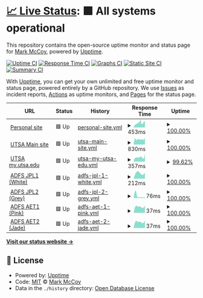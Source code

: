 # [📈 Live Status](https://BradGunnerSGT.github.io/upptime): <!--live status--> **🟩 All systems operational**

This repository contains the open-source uptime monitor and status page for [Mark McCoy](markmccoy.us), powered by [Upptime](https://github.com/upptime/upptime).

[![Uptime CI](https://github.com/BradGunnerSGT/upptime/workflows/Uptime%20CI/badge.svg)](https://github.com/BradGunnerSGT/upptime/actions?query=workflow%3A%22Uptime+CI%22)
[![Response Time CI](https://github.com/BradGunnerSGT/upptime/workflows/Response%20Time%20CI/badge.svg)](https://github.com/BradGunnerSGT/upptime/actions?query=workflow%3A%22Response+Time+CI%22)
[![Graphs CI](https://github.com/BradGunnerSGT/upptime/workflows/Graphs%20CI/badge.svg)](https://github.com/BradGunnerSGT/upptime/actions?query=workflow%3A%22Graphs+CI%22)
[![Static Site CI](https://github.com/BradGunnerSGT/upptime/workflows/Static%20Site%20CI/badge.svg)](https://github.com/BradGunnerSGT/upptime/actions?query=workflow%3A%22Static+Site+CI%22)
[![Summary CI](https://github.com/BradGunnerSGT/upptime/workflows/Summary%20CI/badge.svg)](https://github.com/BradGunnerSGT/upptime/actions?query=workflow%3A%22Summary+CI%22)

With [Upptime](https://upptime.js.org), you can get your own unlimited and free uptime monitor and status page, powered entirely by a GitHub repository. We use [Issues](https://github.com/BradGunnerSGT/upptime/issues) as incident reports, [Actions](https://github.com/BradGunnerSGT/upptime/actions) as uptime monitors, and [Pages](https://BradGunnerSGT.github.io/upptime) for the status page.

<!--start: status pages-->
<!-- This summary is generated by Upptime (https://github.com/upptime/upptime) -->
<!-- Do not edit this manually, your changes will be overwritten -->
<!-- prettier-ignore -->
| URL | Status | History | Response Time | Uptime |
| --- | ------ | ------- | ------------- | ------ |
| <img alt="" src="https://icons.duckduckgo.com/ip3/markmccoy.us.ico" height="13"> [Personal site](https://markmccoy.us) | 🟩 Up | [personal-site.yml](https://github.com/BradGunnerSGT/upptime/commits/HEAD/history/personal-site.yml) | <details><summary><img alt="Response time graph" src="./graphs/personal-site/response-time-week.png" height="20"> 453ms</summary><br><a href="https://BradGunnerSGT.github.io/upptime/history/personal-site"><img alt="Response time 453" src="https://img.shields.io/endpoint?url=https%3A%2F%2Fraw.githubusercontent.com%2FBradGunnerSGT%2Fupptime%2FHEAD%2Fapi%2Fpersonal-site%2Fresponse-time.json"></a><br><a href="https://BradGunnerSGT.github.io/upptime/history/personal-site"><img alt="24-hour response time 476" src="https://img.shields.io/endpoint?url=https%3A%2F%2Fraw.githubusercontent.com%2FBradGunnerSGT%2Fupptime%2FHEAD%2Fapi%2Fpersonal-site%2Fresponse-time-day.json"></a><br><a href="https://BradGunnerSGT.github.io/upptime/history/personal-site"><img alt="7-day response time 453" src="https://img.shields.io/endpoint?url=https%3A%2F%2Fraw.githubusercontent.com%2FBradGunnerSGT%2Fupptime%2FHEAD%2Fapi%2Fpersonal-site%2Fresponse-time-week.json"></a><br><a href="https://BradGunnerSGT.github.io/upptime/history/personal-site"><img alt="30-day response time 453" src="https://img.shields.io/endpoint?url=https%3A%2F%2Fraw.githubusercontent.com%2FBradGunnerSGT%2Fupptime%2FHEAD%2Fapi%2Fpersonal-site%2Fresponse-time-month.json"></a><br><a href="https://BradGunnerSGT.github.io/upptime/history/personal-site"><img alt="1-year response time 453" src="https://img.shields.io/endpoint?url=https%3A%2F%2Fraw.githubusercontent.com%2FBradGunnerSGT%2Fupptime%2FHEAD%2Fapi%2Fpersonal-site%2Fresponse-time-year.json"></a></details> | <details><summary><a href="https://BradGunnerSGT.github.io/upptime/history/personal-site">100.00%</a></summary><a href="https://BradGunnerSGT.github.io/upptime/history/personal-site"><img alt="All-time uptime 100.00%" src="https://img.shields.io/endpoint?url=https%3A%2F%2Fraw.githubusercontent.com%2FBradGunnerSGT%2Fupptime%2FHEAD%2Fapi%2Fpersonal-site%2Fuptime.json"></a><br><a href="https://BradGunnerSGT.github.io/upptime/history/personal-site"><img alt="24-hour uptime 100.00%" src="https://img.shields.io/endpoint?url=https%3A%2F%2Fraw.githubusercontent.com%2FBradGunnerSGT%2Fupptime%2FHEAD%2Fapi%2Fpersonal-site%2Fuptime-day.json"></a><br><a href="https://BradGunnerSGT.github.io/upptime/history/personal-site"><img alt="7-day uptime 100.00%" src="https://img.shields.io/endpoint?url=https%3A%2F%2Fraw.githubusercontent.com%2FBradGunnerSGT%2Fupptime%2FHEAD%2Fapi%2Fpersonal-site%2Fuptime-week.json"></a><br><a href="https://BradGunnerSGT.github.io/upptime/history/personal-site"><img alt="30-day uptime 100.00%" src="https://img.shields.io/endpoint?url=https%3A%2F%2Fraw.githubusercontent.com%2FBradGunnerSGT%2Fupptime%2FHEAD%2Fapi%2Fpersonal-site%2Fuptime-month.json"></a><br><a href="https://BradGunnerSGT.github.io/upptime/history/personal-site"><img alt="1-year uptime 100.00%" src="https://img.shields.io/endpoint?url=https%3A%2F%2Fraw.githubusercontent.com%2FBradGunnerSGT%2Fupptime%2FHEAD%2Fapi%2Fpersonal-site%2Fuptime-year.json"></a></details>
| <img alt="" src="https://icons.duckduckgo.com/ip3/utsa.edu.ico" height="13"> [UTSA Main site](https://utsa.edu) | 🟩 Up | [utsa-main-site.yml](https://github.com/BradGunnerSGT/upptime/commits/HEAD/history/utsa-main-site.yml) | <details><summary><img alt="Response time graph" src="./graphs/utsa-main-site/response-time-week.png" height="20"> 830ms</summary><br><a href="https://BradGunnerSGT.github.io/upptime/history/utsa-main-site"><img alt="Response time 830" src="https://img.shields.io/endpoint?url=https%3A%2F%2Fraw.githubusercontent.com%2FBradGunnerSGT%2Fupptime%2FHEAD%2Fapi%2Futsa-main-site%2Fresponse-time.json"></a><br><a href="https://BradGunnerSGT.github.io/upptime/history/utsa-main-site"><img alt="24-hour response time 673" src="https://img.shields.io/endpoint?url=https%3A%2F%2Fraw.githubusercontent.com%2FBradGunnerSGT%2Fupptime%2FHEAD%2Fapi%2Futsa-main-site%2Fresponse-time-day.json"></a><br><a href="https://BradGunnerSGT.github.io/upptime/history/utsa-main-site"><img alt="7-day response time 830" src="https://img.shields.io/endpoint?url=https%3A%2F%2Fraw.githubusercontent.com%2FBradGunnerSGT%2Fupptime%2FHEAD%2Fapi%2Futsa-main-site%2Fresponse-time-week.json"></a><br><a href="https://BradGunnerSGT.github.io/upptime/history/utsa-main-site"><img alt="30-day response time 830" src="https://img.shields.io/endpoint?url=https%3A%2F%2Fraw.githubusercontent.com%2FBradGunnerSGT%2Fupptime%2FHEAD%2Fapi%2Futsa-main-site%2Fresponse-time-month.json"></a><br><a href="https://BradGunnerSGT.github.io/upptime/history/utsa-main-site"><img alt="1-year response time 830" src="https://img.shields.io/endpoint?url=https%3A%2F%2Fraw.githubusercontent.com%2FBradGunnerSGT%2Fupptime%2FHEAD%2Fapi%2Futsa-main-site%2Fresponse-time-year.json"></a></details> | <details><summary><a href="https://BradGunnerSGT.github.io/upptime/history/utsa-main-site">100.00%</a></summary><a href="https://BradGunnerSGT.github.io/upptime/history/utsa-main-site"><img alt="All-time uptime 100.00%" src="https://img.shields.io/endpoint?url=https%3A%2F%2Fraw.githubusercontent.com%2FBradGunnerSGT%2Fupptime%2FHEAD%2Fapi%2Futsa-main-site%2Fuptime.json"></a><br><a href="https://BradGunnerSGT.github.io/upptime/history/utsa-main-site"><img alt="24-hour uptime 100.00%" src="https://img.shields.io/endpoint?url=https%3A%2F%2Fraw.githubusercontent.com%2FBradGunnerSGT%2Fupptime%2FHEAD%2Fapi%2Futsa-main-site%2Fuptime-day.json"></a><br><a href="https://BradGunnerSGT.github.io/upptime/history/utsa-main-site"><img alt="7-day uptime 100.00%" src="https://img.shields.io/endpoint?url=https%3A%2F%2Fraw.githubusercontent.com%2FBradGunnerSGT%2Fupptime%2FHEAD%2Fapi%2Futsa-main-site%2Fuptime-week.json"></a><br><a href="https://BradGunnerSGT.github.io/upptime/history/utsa-main-site"><img alt="30-day uptime 100.00%" src="https://img.shields.io/endpoint?url=https%3A%2F%2Fraw.githubusercontent.com%2FBradGunnerSGT%2Fupptime%2FHEAD%2Fapi%2Futsa-main-site%2Fuptime-month.json"></a><br><a href="https://BradGunnerSGT.github.io/upptime/history/utsa-main-site"><img alt="1-year uptime 100.00%" src="https://img.shields.io/endpoint?url=https%3A%2F%2Fraw.githubusercontent.com%2FBradGunnerSGT%2Fupptime%2FHEAD%2Fapi%2Futsa-main-site%2Fuptime-year.json"></a></details>
| <img alt="" src="https://icons.duckduckgo.com/ip3/my.utsa.edu.ico" height="13"> [UTSA my.utsa.edu](https://my.utsa.edu) | 🟩 Up | [utsa-my-utsa-edu.yml](https://github.com/BradGunnerSGT/upptime/commits/HEAD/history/utsa-my-utsa-edu.yml) | <details><summary><img alt="Response time graph" src="./graphs/utsa-my-utsa-edu/response-time-week.png" height="20"> 357ms</summary><br><a href="https://BradGunnerSGT.github.io/upptime/history/utsa-my-utsa-edu"><img alt="Response time 357" src="https://img.shields.io/endpoint?url=https%3A%2F%2Fraw.githubusercontent.com%2FBradGunnerSGT%2Fupptime%2FHEAD%2Fapi%2Futsa-my-utsa-edu%2Fresponse-time.json"></a><br><a href="https://BradGunnerSGT.github.io/upptime/history/utsa-my-utsa-edu"><img alt="24-hour response time 316" src="https://img.shields.io/endpoint?url=https%3A%2F%2Fraw.githubusercontent.com%2FBradGunnerSGT%2Fupptime%2FHEAD%2Fapi%2Futsa-my-utsa-edu%2Fresponse-time-day.json"></a><br><a href="https://BradGunnerSGT.github.io/upptime/history/utsa-my-utsa-edu"><img alt="7-day response time 357" src="https://img.shields.io/endpoint?url=https%3A%2F%2Fraw.githubusercontent.com%2FBradGunnerSGT%2Fupptime%2FHEAD%2Fapi%2Futsa-my-utsa-edu%2Fresponse-time-week.json"></a><br><a href="https://BradGunnerSGT.github.io/upptime/history/utsa-my-utsa-edu"><img alt="30-day response time 357" src="https://img.shields.io/endpoint?url=https%3A%2F%2Fraw.githubusercontent.com%2FBradGunnerSGT%2Fupptime%2FHEAD%2Fapi%2Futsa-my-utsa-edu%2Fresponse-time-month.json"></a><br><a href="https://BradGunnerSGT.github.io/upptime/history/utsa-my-utsa-edu"><img alt="1-year response time 357" src="https://img.shields.io/endpoint?url=https%3A%2F%2Fraw.githubusercontent.com%2FBradGunnerSGT%2Fupptime%2FHEAD%2Fapi%2Futsa-my-utsa-edu%2Fresponse-time-year.json"></a></details> | <details><summary><a href="https://BradGunnerSGT.github.io/upptime/history/utsa-my-utsa-edu">99.62%</a></summary><a href="https://BradGunnerSGT.github.io/upptime/history/utsa-my-utsa-edu"><img alt="All-time uptime 99.62%" src="https://img.shields.io/endpoint?url=https%3A%2F%2Fraw.githubusercontent.com%2FBradGunnerSGT%2Fupptime%2FHEAD%2Fapi%2Futsa-my-utsa-edu%2Fuptime.json"></a><br><a href="https://BradGunnerSGT.github.io/upptime/history/utsa-my-utsa-edu"><img alt="24-hour uptime 100.00%" src="https://img.shields.io/endpoint?url=https%3A%2F%2Fraw.githubusercontent.com%2FBradGunnerSGT%2Fupptime%2FHEAD%2Fapi%2Futsa-my-utsa-edu%2Fuptime-day.json"></a><br><a href="https://BradGunnerSGT.github.io/upptime/history/utsa-my-utsa-edu"><img alt="7-day uptime 99.62%" src="https://img.shields.io/endpoint?url=https%3A%2F%2Fraw.githubusercontent.com%2FBradGunnerSGT%2Fupptime%2FHEAD%2Fapi%2Futsa-my-utsa-edu%2Fuptime-week.json"></a><br><a href="https://BradGunnerSGT.github.io/upptime/history/utsa-my-utsa-edu"><img alt="30-day uptime 99.62%" src="https://img.shields.io/endpoint?url=https%3A%2F%2Fraw.githubusercontent.com%2FBradGunnerSGT%2Fupptime%2FHEAD%2Fapi%2Futsa-my-utsa-edu%2Fuptime-month.json"></a><br><a href="https://BradGunnerSGT.github.io/upptime/history/utsa-my-utsa-edu"><img alt="1-year uptime 99.62%" src="https://img.shields.io/endpoint?url=https%3A%2F%2Fraw.githubusercontent.com%2FBradGunnerSGT%2Fupptime%2FHEAD%2Fapi%2Futsa-my-utsa-edu%2Fuptime-year.json"></a></details>
| <img alt="" src="https://icons.duckduckgo.com/ip3/adfs-jpl2.it.utsa.edu.ico" height="13"> [ADFS JPL1 (White)](https://adfs-jpl2.it.utsa.edu) | 🟩 Up | [adfs-jpl-1-white.yml](https://github.com/BradGunnerSGT/upptime/commits/HEAD/history/adfs-jpl-1-white.yml) | <details><summary><img alt="Response time graph" src="./graphs/adfs-jpl-1-white/response-time-week.png" height="20"> 212ms</summary><br><a href="https://BradGunnerSGT.github.io/upptime/history/adfs-jpl-1-white"><img alt="Response time 212" src="https://img.shields.io/endpoint?url=https%3A%2F%2Fraw.githubusercontent.com%2FBradGunnerSGT%2Fupptime%2FHEAD%2Fapi%2Fadfs-jpl-1-white%2Fresponse-time.json"></a><br><a href="https://BradGunnerSGT.github.io/upptime/history/adfs-jpl-1-white"><img alt="24-hour response time 222" src="https://img.shields.io/endpoint?url=https%3A%2F%2Fraw.githubusercontent.com%2FBradGunnerSGT%2Fupptime%2FHEAD%2Fapi%2Fadfs-jpl-1-white%2Fresponse-time-day.json"></a><br><a href="https://BradGunnerSGT.github.io/upptime/history/adfs-jpl-1-white"><img alt="7-day response time 212" src="https://img.shields.io/endpoint?url=https%3A%2F%2Fraw.githubusercontent.com%2FBradGunnerSGT%2Fupptime%2FHEAD%2Fapi%2Fadfs-jpl-1-white%2Fresponse-time-week.json"></a><br><a href="https://BradGunnerSGT.github.io/upptime/history/adfs-jpl-1-white"><img alt="30-day response time 212" src="https://img.shields.io/endpoint?url=https%3A%2F%2Fraw.githubusercontent.com%2FBradGunnerSGT%2Fupptime%2FHEAD%2Fapi%2Fadfs-jpl-1-white%2Fresponse-time-month.json"></a><br><a href="https://BradGunnerSGT.github.io/upptime/history/adfs-jpl-1-white"><img alt="1-year response time 212" src="https://img.shields.io/endpoint?url=https%3A%2F%2Fraw.githubusercontent.com%2FBradGunnerSGT%2Fupptime%2FHEAD%2Fapi%2Fadfs-jpl-1-white%2Fresponse-time-year.json"></a></details> | <details><summary><a href="https://BradGunnerSGT.github.io/upptime/history/adfs-jpl-1-white">100.00%</a></summary><a href="https://BradGunnerSGT.github.io/upptime/history/adfs-jpl-1-white"><img alt="All-time uptime 100.00%" src="https://img.shields.io/endpoint?url=https%3A%2F%2Fraw.githubusercontent.com%2FBradGunnerSGT%2Fupptime%2FHEAD%2Fapi%2Fadfs-jpl-1-white%2Fuptime.json"></a><br><a href="https://BradGunnerSGT.github.io/upptime/history/adfs-jpl-1-white"><img alt="24-hour uptime 100.00%" src="https://img.shields.io/endpoint?url=https%3A%2F%2Fraw.githubusercontent.com%2FBradGunnerSGT%2Fupptime%2FHEAD%2Fapi%2Fadfs-jpl-1-white%2Fuptime-day.json"></a><br><a href="https://BradGunnerSGT.github.io/upptime/history/adfs-jpl-1-white"><img alt="7-day uptime 100.00%" src="https://img.shields.io/endpoint?url=https%3A%2F%2Fraw.githubusercontent.com%2FBradGunnerSGT%2Fupptime%2FHEAD%2Fapi%2Fadfs-jpl-1-white%2Fuptime-week.json"></a><br><a href="https://BradGunnerSGT.github.io/upptime/history/adfs-jpl-1-white"><img alt="30-day uptime 100.00%" src="https://img.shields.io/endpoint?url=https%3A%2F%2Fraw.githubusercontent.com%2FBradGunnerSGT%2Fupptime%2FHEAD%2Fapi%2Fadfs-jpl-1-white%2Fuptime-month.json"></a><br><a href="https://BradGunnerSGT.github.io/upptime/history/adfs-jpl-1-white"><img alt="1-year uptime 100.00%" src="https://img.shields.io/endpoint?url=https%3A%2F%2Fraw.githubusercontent.com%2FBradGunnerSGT%2Fupptime%2FHEAD%2Fapi%2Fadfs-jpl-1-white%2Fuptime-year.json"></a></details>
| <img alt="" src="https://icons.duckduckgo.com/ip3/adfs-jpl2.it.utsa.edu.ico" height="13"> [ADFS JPL2 (Grey)](https://adfs-jpl2.it.utsa.edu) | 🟩 Up | [adfs-jpl-2-grey.yml](https://github.com/BradGunnerSGT/upptime/commits/HEAD/history/adfs-jpl-2-grey.yml) | <details><summary><img alt="Response time graph" src="./graphs/adfs-jpl-2-grey/response-time-week.png" height="20"> 76ms</summary><br><a href="https://BradGunnerSGT.github.io/upptime/history/adfs-jpl-2-grey"><img alt="Response time 76" src="https://img.shields.io/endpoint?url=https%3A%2F%2Fraw.githubusercontent.com%2FBradGunnerSGT%2Fupptime%2FHEAD%2Fapi%2Fadfs-jpl-2-grey%2Fresponse-time.json"></a><br><a href="https://BradGunnerSGT.github.io/upptime/history/adfs-jpl-2-grey"><img alt="24-hour response time 42" src="https://img.shields.io/endpoint?url=https%3A%2F%2Fraw.githubusercontent.com%2FBradGunnerSGT%2Fupptime%2FHEAD%2Fapi%2Fadfs-jpl-2-grey%2Fresponse-time-day.json"></a><br><a href="https://BradGunnerSGT.github.io/upptime/history/adfs-jpl-2-grey"><img alt="7-day response time 76" src="https://img.shields.io/endpoint?url=https%3A%2F%2Fraw.githubusercontent.com%2FBradGunnerSGT%2Fupptime%2FHEAD%2Fapi%2Fadfs-jpl-2-grey%2Fresponse-time-week.json"></a><br><a href="https://BradGunnerSGT.github.io/upptime/history/adfs-jpl-2-grey"><img alt="30-day response time 76" src="https://img.shields.io/endpoint?url=https%3A%2F%2Fraw.githubusercontent.com%2FBradGunnerSGT%2Fupptime%2FHEAD%2Fapi%2Fadfs-jpl-2-grey%2Fresponse-time-month.json"></a><br><a href="https://BradGunnerSGT.github.io/upptime/history/adfs-jpl-2-grey"><img alt="1-year response time 76" src="https://img.shields.io/endpoint?url=https%3A%2F%2Fraw.githubusercontent.com%2FBradGunnerSGT%2Fupptime%2FHEAD%2Fapi%2Fadfs-jpl-2-grey%2Fresponse-time-year.json"></a></details> | <details><summary><a href="https://BradGunnerSGT.github.io/upptime/history/adfs-jpl-2-grey">100.00%</a></summary><a href="https://BradGunnerSGT.github.io/upptime/history/adfs-jpl-2-grey"><img alt="All-time uptime 100.00%" src="https://img.shields.io/endpoint?url=https%3A%2F%2Fraw.githubusercontent.com%2FBradGunnerSGT%2Fupptime%2FHEAD%2Fapi%2Fadfs-jpl-2-grey%2Fuptime.json"></a><br><a href="https://BradGunnerSGT.github.io/upptime/history/adfs-jpl-2-grey"><img alt="24-hour uptime 100.00%" src="https://img.shields.io/endpoint?url=https%3A%2F%2Fraw.githubusercontent.com%2FBradGunnerSGT%2Fupptime%2FHEAD%2Fapi%2Fadfs-jpl-2-grey%2Fuptime-day.json"></a><br><a href="https://BradGunnerSGT.github.io/upptime/history/adfs-jpl-2-grey"><img alt="7-day uptime 100.00%" src="https://img.shields.io/endpoint?url=https%3A%2F%2Fraw.githubusercontent.com%2FBradGunnerSGT%2Fupptime%2FHEAD%2Fapi%2Fadfs-jpl-2-grey%2Fuptime-week.json"></a><br><a href="https://BradGunnerSGT.github.io/upptime/history/adfs-jpl-2-grey"><img alt="30-day uptime 100.00%" src="https://img.shields.io/endpoint?url=https%3A%2F%2Fraw.githubusercontent.com%2FBradGunnerSGT%2Fupptime%2FHEAD%2Fapi%2Fadfs-jpl-2-grey%2Fuptime-month.json"></a><br><a href="https://BradGunnerSGT.github.io/upptime/history/adfs-jpl-2-grey"><img alt="1-year uptime 100.00%" src="https://img.shields.io/endpoint?url=https%3A%2F%2Fraw.githubusercontent.com%2FBradGunnerSGT%2Fupptime%2FHEAD%2Fapi%2Fadfs-jpl-2-grey%2Fuptime-year.json"></a></details>
| <img alt="" src="https://icons.duckduckgo.com/ip3/adfs-jpl2.it.utsa.edu.ico" height="13"> [ADFS AET1 (Pink)](https://adfs-jpl2.it.utsa.edu) | 🟩 Up | [adfs-aet-1-pink.yml](https://github.com/BradGunnerSGT/upptime/commits/HEAD/history/adfs-aet-1-pink.yml) | <details><summary><img alt="Response time graph" src="./graphs/adfs-aet-1-pink/response-time-week.png" height="20"> 37ms</summary><br><a href="https://BradGunnerSGT.github.io/upptime/history/adfs-aet-1-pink"><img alt="Response time 37" src="https://img.shields.io/endpoint?url=https%3A%2F%2Fraw.githubusercontent.com%2FBradGunnerSGT%2Fupptime%2FHEAD%2Fapi%2Fadfs-aet-1-pink%2Fresponse-time.json"></a><br><a href="https://BradGunnerSGT.github.io/upptime/history/adfs-aet-1-pink"><img alt="24-hour response time 41" src="https://img.shields.io/endpoint?url=https%3A%2F%2Fraw.githubusercontent.com%2FBradGunnerSGT%2Fupptime%2FHEAD%2Fapi%2Fadfs-aet-1-pink%2Fresponse-time-day.json"></a><br><a href="https://BradGunnerSGT.github.io/upptime/history/adfs-aet-1-pink"><img alt="7-day response time 37" src="https://img.shields.io/endpoint?url=https%3A%2F%2Fraw.githubusercontent.com%2FBradGunnerSGT%2Fupptime%2FHEAD%2Fapi%2Fadfs-aet-1-pink%2Fresponse-time-week.json"></a><br><a href="https://BradGunnerSGT.github.io/upptime/history/adfs-aet-1-pink"><img alt="30-day response time 37" src="https://img.shields.io/endpoint?url=https%3A%2F%2Fraw.githubusercontent.com%2FBradGunnerSGT%2Fupptime%2FHEAD%2Fapi%2Fadfs-aet-1-pink%2Fresponse-time-month.json"></a><br><a href="https://BradGunnerSGT.github.io/upptime/history/adfs-aet-1-pink"><img alt="1-year response time 37" src="https://img.shields.io/endpoint?url=https%3A%2F%2Fraw.githubusercontent.com%2FBradGunnerSGT%2Fupptime%2FHEAD%2Fapi%2Fadfs-aet-1-pink%2Fresponse-time-year.json"></a></details> | <details><summary><a href="https://BradGunnerSGT.github.io/upptime/history/adfs-aet-1-pink">100.00%</a></summary><a href="https://BradGunnerSGT.github.io/upptime/history/adfs-aet-1-pink"><img alt="All-time uptime 100.00%" src="https://img.shields.io/endpoint?url=https%3A%2F%2Fraw.githubusercontent.com%2FBradGunnerSGT%2Fupptime%2FHEAD%2Fapi%2Fadfs-aet-1-pink%2Fuptime.json"></a><br><a href="https://BradGunnerSGT.github.io/upptime/history/adfs-aet-1-pink"><img alt="24-hour uptime 100.00%" src="https://img.shields.io/endpoint?url=https%3A%2F%2Fraw.githubusercontent.com%2FBradGunnerSGT%2Fupptime%2FHEAD%2Fapi%2Fadfs-aet-1-pink%2Fuptime-day.json"></a><br><a href="https://BradGunnerSGT.github.io/upptime/history/adfs-aet-1-pink"><img alt="7-day uptime 100.00%" src="https://img.shields.io/endpoint?url=https%3A%2F%2Fraw.githubusercontent.com%2FBradGunnerSGT%2Fupptime%2FHEAD%2Fapi%2Fadfs-aet-1-pink%2Fuptime-week.json"></a><br><a href="https://BradGunnerSGT.github.io/upptime/history/adfs-aet-1-pink"><img alt="30-day uptime 100.00%" src="https://img.shields.io/endpoint?url=https%3A%2F%2Fraw.githubusercontent.com%2FBradGunnerSGT%2Fupptime%2FHEAD%2Fapi%2Fadfs-aet-1-pink%2Fuptime-month.json"></a><br><a href="https://BradGunnerSGT.github.io/upptime/history/adfs-aet-1-pink"><img alt="1-year uptime 100.00%" src="https://img.shields.io/endpoint?url=https%3A%2F%2Fraw.githubusercontent.com%2FBradGunnerSGT%2Fupptime%2FHEAD%2Fapi%2Fadfs-aet-1-pink%2Fuptime-year.json"></a></details>
| <img alt="" src="https://icons.duckduckgo.com/ip3/adfs-jpl2.it.utsa.edu.ico" height="13"> [ADFS AET2 (Jade)](https://adfs-jpl2.it.utsa.edu) | 🟩 Up | [adfs-aet-2-jade.yml](https://github.com/BradGunnerSGT/upptime/commits/HEAD/history/adfs-aet-2-jade.yml) | <details><summary><img alt="Response time graph" src="./graphs/adfs-aet-2-jade/response-time-week.png" height="20"> 37ms</summary><br><a href="https://BradGunnerSGT.github.io/upptime/history/adfs-aet-2-jade"><img alt="Response time 37" src="https://img.shields.io/endpoint?url=https%3A%2F%2Fraw.githubusercontent.com%2FBradGunnerSGT%2Fupptime%2FHEAD%2Fapi%2Fadfs-aet-2-jade%2Fresponse-time.json"></a><br><a href="https://BradGunnerSGT.github.io/upptime/history/adfs-aet-2-jade"><img alt="24-hour response time 42" src="https://img.shields.io/endpoint?url=https%3A%2F%2Fraw.githubusercontent.com%2FBradGunnerSGT%2Fupptime%2FHEAD%2Fapi%2Fadfs-aet-2-jade%2Fresponse-time-day.json"></a><br><a href="https://BradGunnerSGT.github.io/upptime/history/adfs-aet-2-jade"><img alt="7-day response time 37" src="https://img.shields.io/endpoint?url=https%3A%2F%2Fraw.githubusercontent.com%2FBradGunnerSGT%2Fupptime%2FHEAD%2Fapi%2Fadfs-aet-2-jade%2Fresponse-time-week.json"></a><br><a href="https://BradGunnerSGT.github.io/upptime/history/adfs-aet-2-jade"><img alt="30-day response time 37" src="https://img.shields.io/endpoint?url=https%3A%2F%2Fraw.githubusercontent.com%2FBradGunnerSGT%2Fupptime%2FHEAD%2Fapi%2Fadfs-aet-2-jade%2Fresponse-time-month.json"></a><br><a href="https://BradGunnerSGT.github.io/upptime/history/adfs-aet-2-jade"><img alt="1-year response time 37" src="https://img.shields.io/endpoint?url=https%3A%2F%2Fraw.githubusercontent.com%2FBradGunnerSGT%2Fupptime%2FHEAD%2Fapi%2Fadfs-aet-2-jade%2Fresponse-time-year.json"></a></details> | <details><summary><a href="https://BradGunnerSGT.github.io/upptime/history/adfs-aet-2-jade">100.00%</a></summary><a href="https://BradGunnerSGT.github.io/upptime/history/adfs-aet-2-jade"><img alt="All-time uptime 100.00%" src="https://img.shields.io/endpoint?url=https%3A%2F%2Fraw.githubusercontent.com%2FBradGunnerSGT%2Fupptime%2FHEAD%2Fapi%2Fadfs-aet-2-jade%2Fuptime.json"></a><br><a href="https://BradGunnerSGT.github.io/upptime/history/adfs-aet-2-jade"><img alt="24-hour uptime 100.00%" src="https://img.shields.io/endpoint?url=https%3A%2F%2Fraw.githubusercontent.com%2FBradGunnerSGT%2Fupptime%2FHEAD%2Fapi%2Fadfs-aet-2-jade%2Fuptime-day.json"></a><br><a href="https://BradGunnerSGT.github.io/upptime/history/adfs-aet-2-jade"><img alt="7-day uptime 100.00%" src="https://img.shields.io/endpoint?url=https%3A%2F%2Fraw.githubusercontent.com%2FBradGunnerSGT%2Fupptime%2FHEAD%2Fapi%2Fadfs-aet-2-jade%2Fuptime-week.json"></a><br><a href="https://BradGunnerSGT.github.io/upptime/history/adfs-aet-2-jade"><img alt="30-day uptime 100.00%" src="https://img.shields.io/endpoint?url=https%3A%2F%2Fraw.githubusercontent.com%2FBradGunnerSGT%2Fupptime%2FHEAD%2Fapi%2Fadfs-aet-2-jade%2Fuptime-month.json"></a><br><a href="https://BradGunnerSGT.github.io/upptime/history/adfs-aet-2-jade"><img alt="1-year uptime 100.00%" src="https://img.shields.io/endpoint?url=https%3A%2F%2Fraw.githubusercontent.com%2FBradGunnerSGT%2Fupptime%2FHEAD%2Fapi%2Fadfs-aet-2-jade%2Fuptime-year.json"></a></details>

<!--end: status pages-->

[**Visit our status website →**](https://BradGunnerSGT.github.io/upptime)

## 📄 License

- Powered by: [Upptime](https://github.com/upptime/upptime)
- Code: [MIT](./LICENSE) © [Mark McCoy](markmccoy.us)
- Data in the `./history` directory: [Open Database License](https://opendatacommons.org/licenses/odbl/1-0/)
